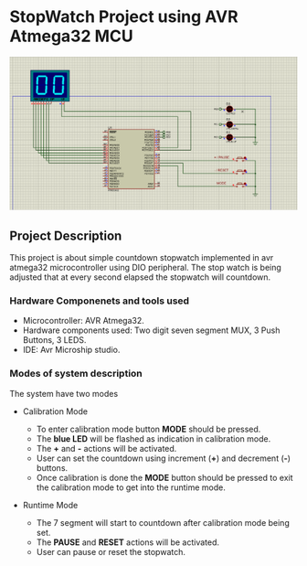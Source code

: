 # StopWatch Project using AVR Atmega32 MCU

![plot](Simulation.png)

 ## Project Description

 This project is about simple countdown stopwatch implemented in avr atmega32 microcontroller using DIO peripheral. The stop watch is being adjusted that at every second elapsed the stopwatch will countdown.

 ### Hardware Componenets and tools used 
 - Microcontroller: AVR Atmega32. 
 - Hardware components used: Two digit seven segment MUX, 3 Push Buttons, 3 LEDS.
 - IDE: Avr Microship studio.

 ### Modes of system description
The system have two modes

- Calibration Mode
    - To enter calibration mode button **MODE** should be pressed. 
    - The **blue LED** will be flashed as indication in calibration mode.
    - The **+** and **-** actions will be activated. 
    - User can set the countdown using increment (**+**) and decrement (**-**) buttons.
    - Once calibration is done the **MODE** button should be pressed to exit the calibration mode to get into the runtime mode.

- Runtime Mode
    - The 7 segment will start to countdown after calibration mode being set.
    - The **PAUSE** and **RESET** actions will be activated. 
    - User can pause or reset the stopwatch.
